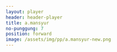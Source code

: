```yaml
---
layout: player
header: header-player
title: a.mansyur
no-punggung: 7
position: forward
image: /assets/img/pp/a.mansyur-new.png
---
```


